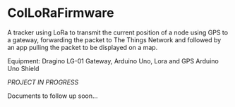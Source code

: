 # ColLoRaFirmware
A tracker using LoRa to transmit the current position of a node using GPS to a gateway, forwarding the packet to The Things Network and followed by an app pulling the packet to be displayed on a map. 

Equipment:
Dragino LG-01 Gateway,
Arduino Uno,
Lora and GPS Arduino Uno Shield

*PROJECT IN PROGRESS*

Documents to follow up soon...
